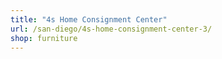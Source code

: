 ```yaml
---
title: "4s Home Consignment Center"
url: /san-diego/4s-home-consignment-center-3/
shop: furniture
---
```


